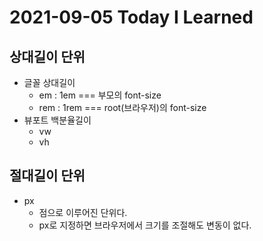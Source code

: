 # 2021-09-05 Today I Learned
## 상대길이 단위
* 글꼴 상대길이 
  - em  : 1em === 부모의 font-size
  - rem : 1rem === root(브라우저)의 font-size
* 뷰포트 백분율길이
  - vw
  - vh
## 절대길이 단위
* px
  - 점으로 이루어진 단위다.
  - px로 지정하면 브라우저에서 크기를 조절해도 변동이 없다.
